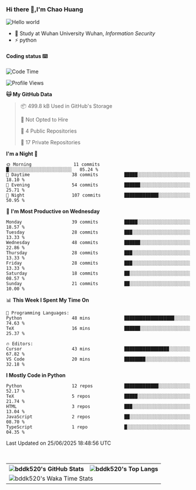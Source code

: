 ### Hi there 👋,I'm Chao Huang


<img src="https://raw.githubusercontent.com/sagar-viradiya/sagar-viradiya/master/resources/banner.png" alt="Hello world">


<br/>


- 🍻  Study at Wuhan University Wuhan, _Information Security_
- ⚡  python



#### Coding status  ⌨️

<!--START_SECTION:waka-->
![Code Time](http://img.shields.io/badge/Code%20Time-846%20hrs%2018%20mins-blue)

![Profile Views](http://img.shields.io/badge/Profile%20Views-0-blue)

**🐱 My GitHub Data** 

> 📦 499.8 kB Used in GitHub's Storage 
 > 
> 🚫 Not Opted to Hire
 > 
> 📜 4 Public Repositories 
 > 
> 🔑 17 Private Repositories 
 > 
**I'm a Night 🦉** 

```text
🌞 Morning                11 commits          █░░░░░░░░░░░░░░░░░░░░░░░░   05.24 % 
🌆 Daytime                38 commits          █████░░░░░░░░░░░░░░░░░░░░   18.10 % 
🌃 Evening                54 commits          ██████░░░░░░░░░░░░░░░░░░░   25.71 % 
🌙 Night                  107 commits         █████████████░░░░░░░░░░░░   50.95 % 
```
📅 **I'm Most Productive on Wednesday** 

```text
Monday                   39 commits          █████░░░░░░░░░░░░░░░░░░░░   18.57 % 
Tuesday                  28 commits          ███░░░░░░░░░░░░░░░░░░░░░░   13.33 % 
Wednesday                48 commits          ██████░░░░░░░░░░░░░░░░░░░   22.86 % 
Thursday                 28 commits          ███░░░░░░░░░░░░░░░░░░░░░░   13.33 % 
Friday                   28 commits          ███░░░░░░░░░░░░░░░░░░░░░░   13.33 % 
Saturday                 18 commits          ██░░░░░░░░░░░░░░░░░░░░░░░   08.57 % 
Sunday                   21 commits          ██░░░░░░░░░░░░░░░░░░░░░░░   10.00 % 
```


📊 **This Week I Spent My Time On** 

```text
💬 Programming Languages: 
Python                   48 mins             ███████████████████░░░░░░   74.63 % 
TeX                      16 mins             ██████░░░░░░░░░░░░░░░░░░░   25.37 % 

🔥 Editors: 
Cursor                   43 mins             █████████████████░░░░░░░░   67.82 % 
VS Code                  20 mins             ████████░░░░░░░░░░░░░░░░░   32.18 % 
```

**I Mostly Code in Python** 

```text
Python                   12 repos            █████████████░░░░░░░░░░░░   52.17 % 
TeX                      5 repos             █████░░░░░░░░░░░░░░░░░░░░   21.74 % 
HTML                     3 repos             ███░░░░░░░░░░░░░░░░░░░░░░   13.04 % 
JavaScript               2 repos             ██░░░░░░░░░░░░░░░░░░░░░░░   08.70 % 
TypeScript               1 repo              █░░░░░░░░░░░░░░░░░░░░░░░░   04.35 % 
```




 Last Updated on 25/06/2025 18:48:56 UTC
<!--END_SECTION:waka-->

<br/>

<table>
  <tr>
    <th>
      <img alt="bddk520's GitHub Stats" src="https://github-readme-stats-git-masterrstaa-rickstaa.vercel.app/api?username=bddk520&show_icons=true&theme=transparent&hide_border=true" align="center" />
    </th>
    <th>
      <img alt="bddk520's Top Langs" src="https://github-readme-stats-git-masterrstaa-rickstaa.vercel.app/api/top-langs/?username=bddk520&layout=compact&theme=transparent&hide_border=true&langs_count=10&hide=CMake" align="center" /> 
    </th>
  </tr>
  <tr>
    <td colspan=2>
      <img alt="bddk520's Waka Time Stats" src="https://github-readme-stats.vercel.app/api/wakatime?username=bddk&hide_border=true&layout=compact&theme=transparent&custom_title=WorkTimeThisWeek&range=last_7_days" align="center"/>
    </td>
  </tr>
</table>
